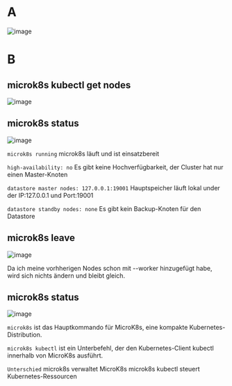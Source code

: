 # A 
![image](https://github.com/user-attachments/assets/75f7a4d7-9ea2-4a76-abcf-5e5f98d6184a)

# B 

## microk8s kubectl get nodes
![image](https://github.com/user-attachments/assets/50170a4f-3e27-4044-9745-aef98ce68ea8)

## microk8s status
![image](https://github.com/user-attachments/assets/7bebc40b-a15d-433d-a59d-e6c8b0cdaad4)

```microk8s running``` 
microk8s läuft und ist einsatzbereit 

```high-availability: no``` 
Es gibt keine Hochverfügbarkeit, der Cluster hat nur einen Master-Knoten

```datastore master nodes: 127.0.0.1:19001```
Hauptspeicher läuft lokal under der IP:127.0.0.1 und Port:19001

```datastore standby nodes: none```
Es gibt kein Backup-Knoten für den Datastore

## microk8s leave
![image](https://github.com/user-attachments/assets/55e55970-b884-4e82-9e6e-b219ea81cecb)

Da ich meine vorhherigen Nodes schon mit --worker hinzugefügt habe, wird sich nichts ändern und bleibt gleich. 

## microk8s status 
![image](https://github.com/user-attachments/assets/2c244d2f-a71a-4369-9e43-4c8f138514c7)

```microk8s```
ist das Hauptkommando für MicroK8s, eine kompakte Kubernetes-Distribution.

```microk8s kubectl```
ist ein Unterbefehl, der den Kubernetes-Client kubectl innerhalb von MicroK8s ausführt.

```Unterschied```
microk8s verwaltet MicroK8s
microk8s kubectl steuert Kubernetes-Ressourcen
